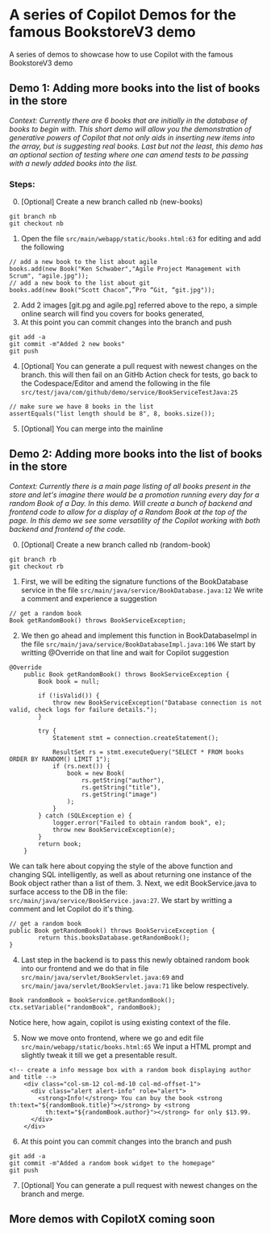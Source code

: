 
# A series of Copilot Demos for the famous BookstoreV3 demo
A series of demos to showcase how to use Copilot with the famous BookstoreV3 demo
## Demo 1: Adding more books into the list of books in the store
*Context: Currently there are 6 books that are initially in the database of books to begin with. This short demo will allow you the demonstration of generative powers of Copilot that not only aids in inserting new items into the array, but is suggesting real books. Last but not the least, this demo has an optional section of testing where one can amend tests to be passing with a newly added books into the list.*

### Steps:

0. [Optional] Create a new branch called nb (new-books)
```
git branch nb
git checkout nb
```
1. Open the file ```src/main/webapp/static/books.html:63``` for editing and add the following
```
// add a new book to the list about agile
books.add(new Book("Ken Schwaber","Agile Project Management with Scrum", "agile.jpg"));
// add a new book to the list about git
books.add(new Book("Scott Chacon”,”Pro “Git, “git.jpg"));
```
2. Add 2 images [git.pg and agile.pg] referred above to the repo, a simple online search will find you covers for books generated, 
3. At this point you can commit changes into the branch and push
```
git add -a
git commit -m"Added 2 new books"
git push
```
4. [Optional] You can generate a pull request with newest changes on the branch. this will then fail on an GitHb Action check for tests, go back to the Codespace/Editor and amend the following in the file ```src/test/java/com/github/demo/service/BookServiceTestJava:25```
```
// make sure we have 8 books in the list
assertEquals("list length should be 8", 8, books.size());
```
5. [Optional] You can merge into the mainline

## Demo 2: Adding more books into the list of books in the store
*Context: Currently there is a main page listing of all books present in the store and let's imagine there would be a promotion running every day for a random Book of a Day. In this demo. Will create a bunch of backend and frontend code to allow for a display of a Random Book at the top of the page. In this demo we see some versatility of the Copilot working with both backend and frontend of the code.*


0. [Optional] Create a new branch called nb (random-book)
```
git branch rb
git checkout rb
```
1. First, we will be editing the signature functions of the BookDatabase service in the file ```src/main/java/service/BookDatabase.java:12``` We write a comment and experience a suggestion
```
// get a random book
Book getRandomBook() throws BookServiceException;
```
2. We then go ahead and implement this function in BookDatabaseImpl in the file ```src/main/java/service/BookDatabaseImpl.java:106``` We start by writting @Override on that line and wait for Copilot suggestion
```
@Override
    public Book getRandomBook() throws BookServiceException {
        Book book = null;

        if (!isValid()) {
            throw new BookServiceException("Database connection is not valid, check logs for failure details.");
        }

        try {
            Statement stmt = connection.createStatement();

            ResultSet rs = stmt.executeQuery("SELECT * FROM books ORDER BY RANDOM() LIMIT 1");
            if (rs.next()) {
                book = new Book(
                    rs.getString("author"),
                    rs.getString("title"),
                    rs.getString("image")
                );
            }
        } catch (SQLException e) {
            logger.error("Failed to obtain random book", e);
            throw new BookServiceException(e);
        }
        return book;
    }
```
We can talk here about copying the style of the above function and changing SQL intelligently, as well as about returning one instance of the Book object rather than a list of them.
3. Next, we edit BookService.java to surface access to the DB in the file: ```src/main/java/service/BookService.java:27```. We start by writting a comment and let Copilot do it's thing. 
```
// get a random book
public Book getRandomBook() throws BookServiceException {
        return this.booksDatabase.getRandomBook();
}
```
4. Last step in the backend is to pass this newly obtained random book into our frontend and we do that in file ```src/main/java/servlet/BookServlet.java:69``` and ```src/main/java/servlet/BookServlet.java:71``` like below respectively. 
```
Book randomBook = bookService.getRandomBook();
ctx.setVariable("randomBook", randomBook);
```

Notice here, how again, copilot is using existing context of the file.

5. Now we move onto frontend, where we go and edit file ```src/main/webapp/static/books.html:65``` We input a HTML prompt and slightly tweak it till we get a presentable result.
```
<!-- create a info message box with a random book displaying author and title -->
    <div class="col-sm-12 col-md-10 col-md-offset-1">
      <div class="alert alert-info" role="alert">
        <strong>Info!</strong> You can buy the book <strong th:text="${randomBook.title}"></strong> by <strong
          th:text="${randomBook.author}"></strong> for only $13.99.
      </div>
    </div>
```
6. At this point you can commit changes into the branch and push
```
git add -a
git commit -m"Added a random book widget to the homepage"
git push
```
7. [Optional] You can generate a pull request with newest changes on the branch and merge.

## More demos with CopilotX coming soon
